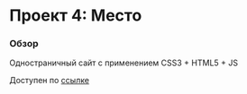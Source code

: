 # Проект 4: Место

### Обзор

Одностраничный сайт с применением CSS3 + HTML5 + JS

Доступен по [ссылке](https://ugamon.github.io/mesto/)
